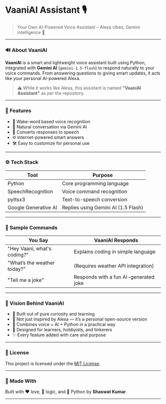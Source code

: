 # VaaniAI Assistant 🎙️  
> Your Own AI-Powered Voice Assistant – Alexa vibes, Gemini intelligence 🚀

---

### 🔊 About VaaniAI

**VaaniAI** is a smart and lightweight voice assistant built using Python, integrated with **Gemini AI** (`gemini-1.5-flash`) to respond naturally to your voice commands. From answering questions to giving smart updates, it acts like your personal AI-powered Alexa.

> ⚠️ While it works like Alexa, this assistant is named **"VaaniAI Assistant"** as per the repository.

---

### 🧠 Features

- 🎤 Wake-word based voice recognition  
- 🤖 Natural conversation via Gemini AI  
- 📢 Converts responses to speech  
- 🌐 Internet-powered smart answers  
- 🛠️ Easy to customize for personal use  

---

### ⚙️ Tech Stack

| Tool                | Purpose                            |
|---------------------|-------------------------------------|
| Python              | Core programming language          |
| SpeechRecognition   | Voice command recognition          |
| pyttsx3             | Text-to-speech conversion          |
| Google Generative AI| Replies using Gemini AI (1.5 Flash)|

---

### 💬 Sample Commands

| You Say                            | VaaniAI Responds                         |
|-----------------------------------|------------------------------------------|
| "Hey Vaani, what's coding?"       | Explains coding in simple language       |
| "What’s the weather today?"       | (Requires weather API integration)       |
| "Tell me a joke"                  | Responds with a fun AI-generated joke    |

---

### 🔭 Vision Behind VaaniAI

- 💖 Built out of pure curiosity and learning  
- 🧠 Not just inspired by Alexa — it’s a personal open-source version  
- 🔄 Combines voice + AI + Python in a practical way  
- 🎯 Designed for learners, hobbyists, and tinkerers  
- ✨ Every feature added with care and purpose  

---

### 📄 License

This project is licensed under the [MIT License](LICENSE).

---

### 🙌 Made With

Built with ❤️ love, 🧠 logic, and 🐍 Python by **Shaswat Kumar**.

---
